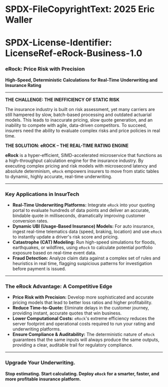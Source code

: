 # SPDX-FileCopyrightText: 2025 Eric Waller
# SPDX-License-Identifier: LicenseRef-eRock-Business-1.0

### **eRock: Price Risk with Precision**

**High-Speed, Deterministic Calculations for Real-Time Underwriting and Insurance Rating**

---

**THE CHALLENGE: THE INEFFICIENCY OF STATIC RISK**

The insurance industry is built on risk assessment, yet many carriers are still hampered by slow, batch-based processing and outdated actuarial models. This leads to inaccurate pricing, slow quote generation, and an inability to compete with agile, data-driven competitors. To succeed, insurers need the ability to evaluate complex risks and price policies in real time.

**THE SOLUTION: eROCK – THE REAL-TIME RATING ENGINE**

**eRock** is a hyper-efficient, SIMD-accelerated microservice that functions as a high-throughput calculation engine for the insurance industry. By executing complex pricing and risk models with microsecond latency and absolute determinism, `eRock` empowers insurers to move from static tables to dynamic, highly accurate, real-time underwriting.

---

### **Key Applications in InsurTech**

*   **Real-Time Underwriting Platforms:** Integrate `eRock` into your quoting portal to evaluate hundreds of data points and deliver an accurate, bindable quote in milliseconds, dramatically improving customer conversion rates.
*   **Dynamic UBI (Usage-Based Insurance) Models:** For auto insurance, ingest real-time telematics data (speed, braking, location) and use `eRock` to instantly update a driver's risk score and pricing.
*   **Catastrophe (CAT) Modeling:** Run high-speed simulations for floods, earthquakes, or wildfires, using `eRock` to calculate potential portfolio exposure based on real-time event data.
*   **Fraud Detection:** Analyze claim data against a complex set of rules and heuristics in real time, flagging suspicious patterns for investigation before payment is issued.

---

### **The eRock Advantage: A Competitive Edge**

*   **Price Risk with Precision:** Develop more sophisticated and accurate pricing models that lead to better loss ratios and higher profitability.
*   **Reduce Time-to-Quote:** Eliminate delays in the customer journey, providing instant, accurate quotes that win business.
*   **Lower Computational Costs:** `eRock`'s extreme efficiency reduces the server footprint and operational costs required to run your rating and underwriting platforms.
*   **Ensure Compliance & Auditability:** The deterministic nature of `eRock` guarantees that the same inputs will always produce the same outputs, providing a clear, auditable trail for regulatory compliance.

---

### **Upgrade Your Underwriting.**

**Stop estimating. Start calculating. Deploy `eRock` for a smarter, faster, and more profitable insurance platform.**
